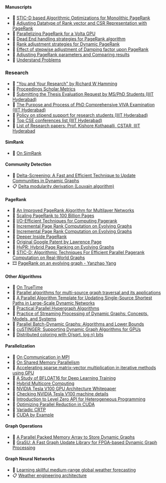 <!-- | 🧪 [XXX](https://github.com/puzzlef/XXX) | DDD | -->


#### Manuscripts

- 📰 [STIC-D based Algorithmic Optimizations for Monolithic PageRank](https://gist.github.com/wolfram77/12e5a19ff081b2e3280d04331a9976ca)
- 📰 [Adjusting Datatype of Rank vector and CSR Representation with PageRank](https://gist.github.com/wolfram77/66882e8b7feaa8119f349a34906b14a7)
- 📰 [Parallelizing PageRank for a Volta GPU](https://gist.github.com/wolfram77/4ef16ab9699ac03a617b8731dd240e1f)
- 📰 [Dead End handling strategies for PageRank algorithm](https://gist.github.com/wolfram77/94c38b9cfbf0c855e5f42fa24a8602fc)
- 📰 [Rank adjustment strategies for Dynamic PageRank](https://gist.github.com/wolfram77/eb7a3b2e44e3c2069e046389b45ead03)
- 📰 [Effect of stepwise adjustment of Damping factor upon PageRank](https://gist.github.com/wolfram77/14272ddfd5fd7560a8c3edf899fc475b)
- 📰 [Adjusting PageRank parameters and Comparing results](https://gist.github.com/wolfram77/6dc740392d2f4e713fafdaea4ec1eba2)
- 📰 [Understand Problems](https://gist.github.com/wolfram77/be1b0cec6825515057058fe1dde843c9)


### Research

- 📜 ["You and Your Research" by Richard W Hamming](https://gist.github.com/wolfram77/20a14377a80c2488ff329afc14ce3a97)
- 📜 [Proceedings Scholar Metrics](https://gist.github.com/wolfram77/c7b93dd8662db6a682f284f4e189b07c)
- 📜 [Submitting the Thesis Evaluation Request by MS/PhD Students (IIIT Hyderabad)](https://gist.github.com/wolfram77/28b1a9251c7e4ac36c233a6739c4c164)
- 📜 [The Purpose and Process of PhD Comprehensive VIVA Examination (IIIT Hyderabad)](https://gist.github.com/wolfram77/a7eb570fab6c166ae2f8bc6fb999d253)
- 📜 [Policy on stipend support for research students (IIIT Hyderabad)](https://gist.github.com/wolfram77/d8574485b6cd9b3724d788e7c8b2a27c)
- 📜 [Top CSE conferences list (IIIT Hyderabad)](https://gist.github.com/wolfram77/5565ff06dfe35c7f2e89051a5577622f)
- 📝 [List of Research papers: Prof. Kishore Kothapalli, CSTAR, IIIT Hyderabad](https://gist.github.com/wolfram77/847fa70dd2c23a994b196f20e8e96814)


#### SimRank

- 📝 [On SimRank](https://docs.google.com/document/d/1LU1dasNlMlNTlHdXcTAV8F-WPgKwdUtr-hnsG3cXJSI/edit?usp=sharing)


#### Community Detection

- 📰 [Delta-Screening: A Fast and Efficient Technique to Update Communities in Dynamic Graphs](https://gist.github.com/wolfram77/c51f3580d7a76fa5c0a78491569df5ce)
- 📋 [Delta modularity derivation (Louvain algorithm)](https://gist.github.com/wolfram77/a3c95cd94a38a100f9b075594a823928)


#### PageRank

- 📰 [An Improved PageRank Algorithm for Multilayer Networks](https://gist.github.com/wolfram77/e5ac7b1981c03d77f681806d2a36fede)
- 📰 [Scaling PageRank to 100 Billion Pages](https://gist.github.com/wolfram77/10964cd26f11f7a7299e7b74a0be7e7e)
- 📰 [I/O-Efficient Techniques for Computing Pagerank](https://gist.github.com/wolfram77/925cede0214aa0f391f34fa8ce137290)
- 📰 [Incremental Page Rank Computation on Evolving Graphs](https://gist.github.com/wolfram77/f0a7534d49d5c07d4479ec3966c5d635)
- 📰 [Incremental Page Rank Computation on Evolving Graphs](https://gist.github.com/wolfram77/ff390e0a4f823dde72a4c8193339bbe0)
- 📰 [Deeper Inside PageRank](https://gist.github.com/wolfram77/1337a3fcf5bded2bb67d9e66e20bc2ef)
- 📰 [Original Google Patent by Lawrence Page](https://gist.github.com/wolfram77/11bcdd4411b4c8bbe4a5d3c28fc8cfcf)
- 📰 [HyPR: Hybrid Page Ranking on Evolving Graphs](https://gist.github.com/wolfram77/50224c1bf5585a719b1c87113e95d074)
- 📰 [STIC-D: Algorithmic Techniques For Efficient Parallel Pagerank Computation on Real-World Graphs](https://gist.github.com/wolfram77/bb09968cc0e592583c4b180243697d5a)
- 🎞️ [PageRank on an evolving graph - Yanzhao Yang](https://gist.github.com/wolfram77/084356d1720c4409fe443b41e990ba2c)


#### Other Algorithms

- 📝 [On TrueTime](https://docs.google.com/document/d/1hdDCrihe2q40tXY_2zi1H0sNk-CBnCyST1Tc5b-1S9s/edit?usp=sharing)
- 📰 [Parallel algorithms for multi-source graph traversal and its applications](https://gist.github.com/wolfram77/eb308c44ee36c9413a2bfa8f58e2378a)
- 📰 [A Parallel Algorithm Template for Updating Single-Source Shortest Paths in Large-Scale Dynamic Networks](https://gist.github.com/wolfram77/dc6c7bf55a2de50098b5fdc03be0d759)
- 📰 [Practical Parallel Hypergraph Algorithms](https://gist.github.com/wolfram77/27c2527fff632f77a02b0bf921218807)
- 📰 [Practice of Streaming Processing of Dynamic Graphs: Concepts, Models, and Systems](https://gist.github.com/wolfram77/7e2a17af8ec541ddcaf3344ec9b90edf)
- 📰 [Parallel Batch-Dynamic Graphs: Algorithms and Lower Bounds](https://gist.github.com/wolfram77/f7e949d6576c47c7cb0af28c9fa88d3d)
- 📰 [cuSTINGER: Supporting Dynamic Graph Algorithms for GPUs](https://gist.github.com/wolfram77/a4e430a45be95abad16c52643261a966)
- 📰 [Distributed coloring with O(sqrt. log n) bits](https://gist.github.com/wolfram77/f0ef9d4f479cfd3d087e80fc3eeaa1cd)


#### Parallelization

- 📝 [On Communication in MPI](https://docs.google.com/document/d/1eWKpXhtWgBq6Dd1jeEWgRRhTWQaY3gkrQ3FKWL1vAX4/edit?usp=sharing)
- 📝 [On Shared Memory Parallelism](https://docs.google.com/document/d/16QjXeY6pKDxgc84U6HmXpdzdElbnqXCtIdAT2m5Cp7M/edit?usp=sharing)
- 📰 [Accelerating sparse matrix-vector multiplication in iterative methods using GPU](https://gist.github.com/wolfram77/7e1d39edf5bbec61876d43269af72ed8)
- 📰 [A Study of BFLOAT16 for Deep Learning Training](https://gist.github.com/wolfram77/7b75d693bbd18b2607342f8dd6bb6b0d)
- 📰 [Hybrid Multicore Computing](https://gist.github.com/wolfram77/05dab9b615b6fb2db22a3993251d01a6)
- 📜 [NVIDIA Tesla V100 GPU Architecture Whitepaper](https://gist.github.com/wolfram77/a42aeb021a2fec7b7e85ceb71b398772)
- 📜 [Checking NVIDIA Tesla V100 machine details](https://gist.github.com/wolfram77/c7fb88feffe6df670eabc4861eda8154)
- 📜 [Introduction to Level Zero API for Heterogeneous Programming](https://gist.github.com/wolfram77/ac0388a5409fa3871b609e5abf6d2967)
- 📜 [Optimizing Parallel Reduction in CUDA](https://gist.github.com/wolfram77/84399281f104446226701723eb310241)
- 📜 [Variadic CRTP](https://gist.github.com/wolfram77/1e84da30db559b34622ef85aeb97980a)
- 📓 [CUDA by Example](https://gist.github.com/wolfram77/72c51e494eaaea1c21a9c4021ad0f320)


#### Graph Operations

- 📰 [A Parallel Packed Memory Array to Store Dynamic Graphs](https://gist.github.com/wolfram77/5e2e7349d062b9dfa1bbf0445c7c2e01)
- 📰 [GraSU: A Fast Graph Update Library for FPGA-based Dynamic Graph Processing](https://gist.github.com/wolfram77/293b3a661759870482c7ceb21f1cb597)


#### Graph Neural Networks

- 📰 [Learning skillful medium-range global weather forecasting](https://gist.github.com/wolfram77/fffffc414960fc9d3dab3bddd9163a8a)
- 📋 [Weather engineering architecture](https://gist.github.com/wolfram77/548547dad99fd5fc8dc87b559911f7bb)
